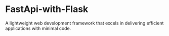 # FastApi-with-Flask
A lightweight web development framework that excels in delivering efficient applications with minimal code.
